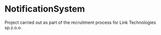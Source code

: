 # NotificationSystem
Project carried out as part of the recruitment process for Link Technologies sp.z.o.o.
